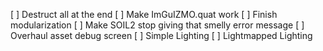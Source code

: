 [ ] Destruct all at the end
[ ] Make ImGuIZMO.quat work
[ ] Finish modularization
[ ] Make SOIL2 stop giving that smelly error message
[ ] Overhaul asset debug screen
[ ] Simple Lighting
[ ] Lightmapped Lighting
